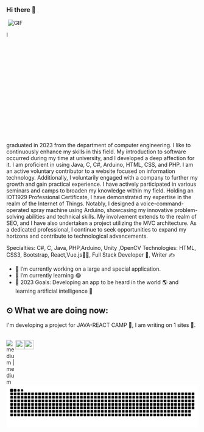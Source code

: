 ### Hi there 👋
<img align="right" alt="GIF" src="https://github.com/abhisheknaiidu/abhisheknaiidu/blob/master/code.gif?raw=true" width="500" height="320" />
<br />
<p>
I graduated in 2023 from the department of computer engineering. I like to continuously enhance my skills in this field. My introduction to software occurred during my time at university, and I developed a deep affection for it. I am proficient in using Java, C, C#, Arduino, HTML, CSS, and PHP. I am an active voluntary contributor to a website focused on information technology. Additionally, I voluntarily engaged with a company to further my growth and gain practical experience.
I have actively participated in various seminars and camps to broaden my knowledge within my field. Holding an IOT1929 Professional Certificate, I have demonstrated my expertise in the realm of the Internet of Things. Notably, I designed a voice-command-operated spray machine using Arduino, showcasing my innovative problem-solving abilities and technical skills.
My involvement extends to the realm of SEO, and I have also undertaken a project utilizing the MVC architecture.
As a dedicated professional, I continue to seek opportunities to expand my horizons and contribute to technological advancements.
</p>

Specialties: C#, C, Java, PHP,Arduino, Unity ,OpenCV Technologies: HTML, CSS3, Bootstrap, React,Vue.js👨‍🎓, Full Stack Developer 🚀, Writer ✍ 
- 🔭 I’m currently working on a large and special application.
- 🌱 I’m currently learning 😂
- 🥅 2023 Goals: Developing an app to be heard in the world 🌎 and learning artificial intelligence 🤖

## ⏲ What we are doing now:
I'm developing a project for JAVA-REACT CAMP 🚀, I am writing on 1 sites 📃. 
<br /> <br /> 

[<img align="left" alt="medium | medium" width="24px" src="https://github.com/simple-icons/simple-icons/blob/develop/icons/gitbook.svg" />][medium]
[<img align="left" height="24" width="24" src="https://cdn.jsdelivr.net/npm/simple-icons@v4/icons/instagram.svg" />][instagram]
[<img align="left" height="24" width="24" src="https://cdn.jsdelivr.net/npm/simple-icons@v4/icons/gmail.svg" />][gmail]
<br />

[instagram]: https://www.instagram.com/kodhnk/?hl=tr
[medium]: https://medium.com/@haticenur.4455
[gmail]: mailto:haticenur.4455@gmail.com
<br />

<img src="https://github.com/hatice-nur-kaya/HNK-hub/blob/output/github-contribution-grid-snake-dark.svg" alt="Snake animation" />
